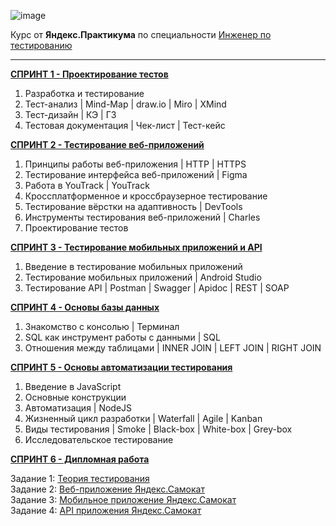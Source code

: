 ![image](https://github.com/KateSibi/Yandex.Practice-QA-Engineer/assets/117051965/ae9b537f-91f6-4aff-bfe5-97ee1dc4e0d8)



Курс от **Яндекс.Практикума** по специальности [Инженер по тестированию](practicum.yandex.ru/profile/qa-engineer)

***

**[СПРИНТ 1 - Проектирование тестов](https://github.com/KateSibi/Yandex.Practice-QA-Engineer/tree/main/Спринт%201)**

1) Разработка и тестирование
2) Тест-анализ | Mind-Map | draw.io | Miro | XMind
3) Тест-дизайн | КЭ | ГЗ
4) Тестовая документация | Чек-лист | Тест-кейс

**[СПРИНТ 2 - Тестирование веб-приложений](https://github.com/KateSibi/Yandex.Practice-QA-Engineer/tree/main/Спринт%202)**

1) Принципы работы веб-приложения | HTTP | HTTPS
2) Тестирование интерфейса веб-приложений | Figma
3) Работа в YouTrack | YouTrack
4) Кроссплатформенное и кроссбраузерное тестирование
5) Тестирование вёрстки на адаптивность | DevTools
6) Инструменты тестирования веб-приложений | Charles
7) Проектирование тестов

**[СПРИНТ 3 - Тестирование мобильных приложений и API](https://github.com/KateSibi/Yandex.Practice-QA-Engineer/tree/main/Спринт%203)**

1) Введение в тестирование мобильных приложений
2) Тестирование мобильных приложений | Android Studio
3) Тестирование API | Postman | Swagger | Apidoc | REST | SOAP

**[СПРИНТ 4 - Основы базы данных](https://github.com/KateSibi/Yandex.Practice-QA-Engineer/tree/main/Спринт%204)**

1) Знакомство с консолью | Терминал
2) SQL как инструмент работы с данными | SQL
3) Отношения между таблицами | INNER JOIN | LEFT JOIN | RIGHT JOIN

**[СПРИНТ 5 - Основы автоматизации тестирования](https://github.com/KateSibi/Yandex.Practice-QA-Engineer/tree/main/Спринт%205)**

1) Введение в JavaScript
2) Основные конструкции
3) Автоматизация | NodeJS
4) Жизненный цикл разработки | Waterfall | Agile | Kanban
5) Виды тестирования | Smoke | Black-box | White-box | Grey-box
6) Исследовательское тестирование

**[СПРИНТ 6 - Дипломная работа](https://github.com/KateSibi/Yandex.Practice-QA-Engineer/tree/main/Диплом)**

Задание 1: [Теория тестирования](https://github.com/KateSibi/Yandex.Practice-QA-Engineer/blob/main/Диплом/Readme.md#задание-1-теория-тестирования)  
Задание 2: [Веб-приложение Яндекс.Самокат](https://github.com/KateSibi/Yandex.Practice-QA-Engineer/tree/main/Диплом#задание-2-веб-приложение-яндекссамокат)  
Задание 3: [Мобильное приложение Яндекс.Самокат](https://github.com/KateSibi/Yandex.Practice-QA-Engineer/tree/main/Диплом#задание-3-мобильное-приложение-яндекссамокат)   
Задание 4: [API приложения Яндекс.Самокат](https://github.com/KateSibi/Yandex.Practice-QA-Engineer/tree/main/Диплом#задание-4-api-приложения-яндекссамокат)  
